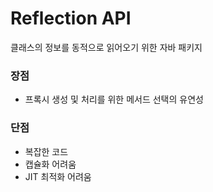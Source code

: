 # Reflection API

클래스의 정보를 동적으로 읽어오기 위한 자바 패키지

### 장점

- 프록시 생성 및 처리를 위한 메서드 선택의 유연성

### 단점

- 복잡한 코드
- 캡슐화 어려움
- JIT 최적화 어려움
